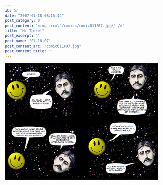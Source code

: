```yaml
---
ID: 57
date: "2007-01-18 08:15:44"
post_category: 0
post_content: "<img src=\"/comics/comic011807.jpg\" />"
title: "Hi There!"
post_excerpt: ""
post_name: "01-18-07"
post_content_src: "comic011807.jpg"
post_content_title: ""
---
```



[![](/comics-hi-res/comic011807.jpg)](/comics-hi-res/comic011807.jpg)
